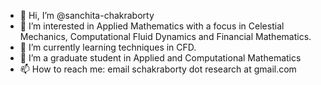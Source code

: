 - 👋 Hi, I’m @sanchita-chakraborty
- 👀 I’m interested in Applied Mathematics with a focus in Celestial Mechanics, Computational Fluid Dynamics and Financial Mathematics.
- 🌱 I’m currently learning techniques in CFD.
- 💞️ I’m a graduate student in Applied and Computational Mathematics
- 📫 How to reach me: email schakraborty dot research at gmail.com

<!---
sanchita-chakraborty/sanchita-chakraborty is a ✨ special ✨ repository because its `README.md` (this file) appears on your GitHub profile.
You can click the Preview link to take a look at your changes.
--->
